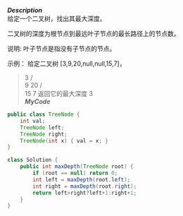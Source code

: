 ***Description***<br>
给定一个二叉树，找出其最大深度。

二叉树的深度为根节点到最远叶子节点的最长路径上的节点数。

说明: 叶子节点是指没有子节点的节点。

示例：
给定二叉树 [3,9,20,null,null,15,7]，

>    3
>   / \
>  9  20
>    /  \
>   15   7
返回它的最大深度 3 
<br>***MyCode***<br>
```java
public class TreeNode {
    int val;
    TreeNode left;
    TreeNode right;
    TreeNode(int x) { val = x; }
}

class Solution {
    public int maxDepth(TreeNode root) {
        if (root == null) return 0;
        int left = maxDepth(root.left);
        int right = maxDepth(root.right);
        return left>right?left+1:right+1;
    }
}